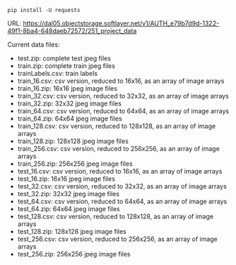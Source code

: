 `pip install -U requests`

URL: https://dal05.objectstorage.softlayer.net/v1/AUTH_e79b7d9d-1322-49f1-8ba4-648daeb72572/251_project_data

Current data files:

- test.zip: complete test jpeg files
- train.zip: complete train jpeg files
- trainLabels.csv: train labels
- train_16.csv: csv version, reduced to 16x16, as an array of image arrays
- train_16.zip: 16x16 jpeg image files
- train_32.csv: csv version, reduced to 32x32, as an array of image arrays
- train_32.zip: 32x32 jpeg image files
- train_64.csv: csv version, reduced to 64x64, as an array of image arrays
- train_64.zip: 64x64 jpeg image files
- train_128.csv: csv version, reduced to 128x128, as an array of image arrays
- train_128.zip: 128x128 jpeg image files
- train_256.csv: csv version, reduced to 256x256, as an array of image arrays
- train_256.zip: 256x256 jpeg image files
- test_16.csv: csv version, reduced to 16x16, as an array of image arrays
- test_16.zip: 16x16 jpeg image files
- test_32.csv: csv version, reduced to 32x32, as an array of image arrays
- test_32.zip: 32x32 jpeg image files
- test_64.csv: csv version, reduced to 64x64, as an array of image arrays
- test_64.zip: 64x64 jpeg image files
- test_128.csv: csv version, reduced to 128x128, as an array of image arrays
- test_128.zip: 128x128 jpeg image files
- test_256.csv: csv version, reduced to 256x256, as an array of image arrays
- test_256.zip: 256x256 jpeg image files
